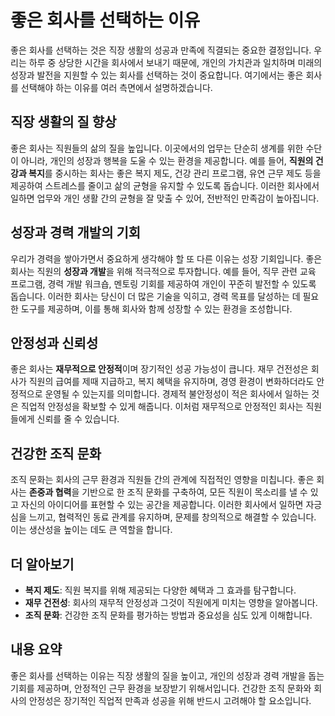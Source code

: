 # 좋은 회사를 선택하는 이유

좋은 회사를 선택하는 것은 직장 생활의 성공과 만족에 직결되는 중요한 결정입니다. 우리는 하루 중 상당한 시간을 회사에서 보내기 때문에, 개인의 가치관과 일치하며 미래의 성장과 발전을 지원할 수 있는 회사를 선택하는 것이 중요합니다. 여기에서는 좋은 회사를 선택해야 하는 이유를 여러 측면에서 설명하겠습니다.

## 직장 생활의 질 향상

좋은 회사는 직원들의 삶의 질을 높입니다. 이곳에서의 업무는 단순히 생계를 위한 수단이 아니라, 개인의 성장과 행복을 도울 수 있는 환경을 제공합니다. 예를 들어, **직원의 건강과 복지**를 중시하는 회사는 좋은 복지 제도, 건강 관리 프로그램, 유연 근무 제도 등을 제공하여 스트레스를 줄이고 삶의 균형을 유지할 수 있도록 돕습니다. 이러한 회사에서 일하면 업무와 개인 생활 간의 균형을 잘 맞출 수 있어, 전반적인 만족감이 높아집니다.

## 성장과 경력 개발의 기회

우리가 경력을 쌓아가면서 중요하게 생각해야 할 또 다른 이유는 성장 기회입니다. 좋은 회사는 직원의 **성장과 개발**을 위해 적극적으로 투자합니다. 예를 들어, 직무 관련 교육 프로그램, 경력 개발 워크숍, 멘토링 기회를 제공하여 개인이 꾸준히 발전할 수 있도록 돕습니다. 이러한 회사는 당신이 더 많은 기술을 익히고, 경력 목표를 달성하는 데 필요한 도구를 제공하며, 이를 통해 회사와 함께 성장할 수 있는 환경을 조성합니다.

## 안정성과 신뢰성

좋은 회사는 **재무적으로 안정적**이며 장기적인 성공 가능성이 큽니다. 재무 건전성은 회사가 직원의 급여를 제때 지급하고, 복지 혜택을 유지하며, 경영 환경이 변화하더라도 안정적으로 운영될 수 있는지를 의미합니다. 경제적 불안정성이 적은 회사에서 일하는 것은 직업적 안정성을 확보할 수 있게 해줍니다. 이처럼 재무적으로 안정적인 회사는 직원들에게 신뢰를 줄 수 있습니다.

## 건강한 조직 문화

조직 문화는 회사의 근무 환경과 직원들 간의 관계에 직접적인 영향을 미칩니다. 좋은 회사는 **존중과 협력**을 기반으로 한 조직 문화를 구축하여, 모든 직원이 목소리를 낼 수 있고 자신의 아이디어를 표현할 수 있는 공간을 제공합니다. 이러한 회사에서 일하면 자긍심을 느끼고, 협력적인 동료 관계를 유지하며, 문제를 창의적으로 해결할 수 있습니다. 이는 생산성을 높이는 데도 큰 역할을 합니다.

## 더 알아보기

- **복지 제도**: 직원 복지를 위해 제공되는 다양한 혜택과 그 효과를 탐구합니다.
- **재무 건전성**: 회사의 재무적 안정성과 그것이 직원에게 미치는 영향을 알아봅니다.
- **조직 문화**: 건강한 조직 문화를 평가하는 방법과 중요성을 심도 있게 이해합니다.

## 내용 요약

좋은 회사를 선택하는 이유는 직장 생활의 질을 높이고, 개인의 성장과 경력 개발을 돕는 기회를 제공하며, 안정적인 근무 환경을 보장받기 위해서입니다. 건강한 조직 문화와 회사의 안정성은 장기적인 직업적 만족과 성공을 위해 반드시 고려해야 할 요소입니다.